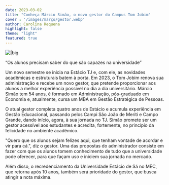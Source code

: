```yaml
---
date: 2023-03-02
title: "Conheça Márcio Simão, o novo gestor do Campus Tom Jobim"
cover : '/images/março/gestor.webp'
author: Carolina Requena
highlight: false
theme: "light"
featured: true
---
```

![|big](/images/março/gestor.webp)

“Os alunos precisam saber do que são capazes na universidade”

Um novo semestre se inicia na Estácio TJ e, com ele, as novidades acadêmicas e estruturais batem à porta. Em 2023, o Tom Jobim renova sua administração e recebe um novo gestor, que pretende proporcionar aos alunos a melhor experiência possível no dia a dia universitário. Márcio Simão tem 54 anos, é formado em Administração, pós-graduado em Economia e, atualmente, cursa um MBA em Gestão Estratégica de Pessoas.

O atual gestor completa quatro anos de Estácio e acumula experiência em Gestão Educacional, passando pelos Campi São João de Meriti e Campo Grande, dando início, agora, à sua jornada no TJ. Simão promete ser um gestor acessível aos estudantes e acredita, fortemente, no princípio da felicidade no ambiente acadêmico. 

"Quero que os alunos sejam felizes aqui, que tenham vontade de acordar e vir para cá.", diz o gestor. Uma das propostas do administrador consiste em fazer com que os alunos tomem conhecimento de tudo que a universidade pode oferecer, para que façam uso e iniciem sua jornada no mercado.

Além disso, o recredenciamento da Universidade Estácio de Sá no MEC, que retorna após 10 anos, também será prioridade do gestor, que busca atingir a nota máxima.